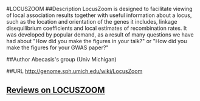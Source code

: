 #LOCUSZOOM
##Description
LocusZoom is designed to facilitate viewing of local association results together with useful information about a locus, such as the location and orientation of the genes it includes, linkage disequilibrium coefficients and local estimates of recombination rates. It was developed by popular demand, as a result of many questions we have had about "How did you make the figures in your talk?" or "How did you make the figures for your GWAS paper?"

##Author
Abecasis's group (Univ Michigan)

##URL
http://genome.sph.umich.edu/wiki/LocusZoom


## [Reviews on LOCUSZOOM](https://github.com/gaow/genetic-analysis-software/issues/281)